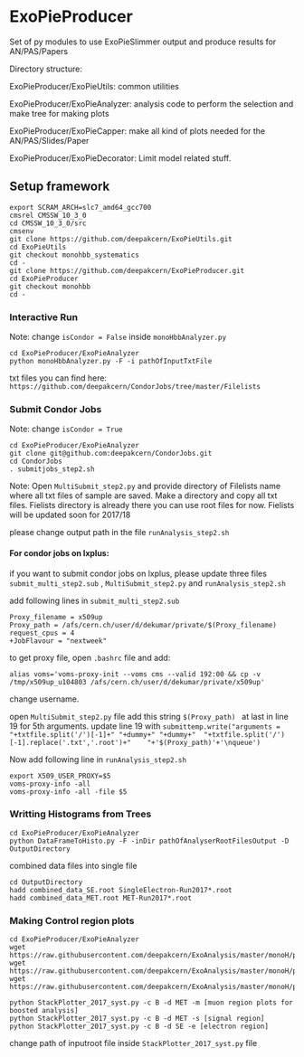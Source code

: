 # ExoPieProducer
Set of py modules to use ExoPieSlimmer output and produce results for AN/PAS/Papers

Directory structure: 

ExoPieProducer/ExoPieUtils: common utilities 

ExoPieProducer/ExoPieAnalyzer: analysis code to perform the selection and make tree for making plots

ExoPieProducer/ExoPieCapper: make all kind of plots needed for the AN/PAS/Slides/Paper 

ExoPieProducer/ExoPieDecorator: Limit model related stuff. 

## Setup framework 

```
export SCRAM_ARCH=slc7_amd64_gcc700
cmsrel CMSSW_10_3_0
cd CMSSW_10_3_0/src
cmsenv
git clone https://github.com/deepakcern/ExoPieUtils.git
cd ExoPieUtils
git checkout monohbb_systematics
cd -
git clone https://github.com/deepakcern/ExoPieProducer.git
cd ExoPieProducer
git checkout monohbb
cd -
```

### Interactive Run
Note: change ```isCondor = False```  inside `monoHbbAnalyzer.py`
```
cd ExoPieProducer/ExoPieAnalyzer
python monoHbbAnalyzer.py -F -i pathOfInputTxtFile
```
txt files you can find here: ```https://github.com/deepakcern/CondorJobs/tree/master/Filelists```

### Submit Condor Jobs
Note: change ```isCondor = True```
```
cd ExoPieProducer/ExoPieAnalyzer
git clone git@github.com:deepakcern/CondorJobs.git
cd CondorJobs
. submitjobs_step2.sh
```
Note: Open `MultiSubmit_step2.py` and provide directory of Filelists name where all txt files of sample are saved. Make a directory and copy all txt files.
Fielists directory is already there you can use root files for now. Fielists will be updated soon for 2017/18

please change output path in the file ```runAnalysis_step2.sh```

#### For condor jobs on lxplus:
if you want to submit condor jobs on lxplus, please update three files ``` submit_multi_step2.sub``` , ```MultiSubmit_step2.py``` and ```runAnalysis_step2.sh```

add following lines in ```submit_multi_step2.sub```
```
Proxy_filename = x509up
Proxy_path = /afs/cern.ch/user/d/dekumar/private/$(Proxy_filename)
request_cpus = 4
+JobFlavour = "nextweek"
```

to get proxy file, open ```.bashrc``` file and add:
```
alias voms='voms-proxy-init --voms cms --valid 192:00 && cp -v /tmp/x509up_u104803 /afs/cern.ch/user/d/dekumar/private/x509up'
```
change username. 


open `MultiSubmit_step2.py` file add this string `$(Proxy_path) ` at last in line 19 for 5th arguments.
update line 19 with `submittemp.write("arguments = "+txtfile.split('/')[-1]+" "+dummy+" "+dummy+"  "+txtfile.split('/')[-1].replace('.txt','.root')+"    "+'$(Proxy_path)'+'\nqueue')`


Now add following line in `runAnalysis_step2.sh`
```
export X509_USER_PROXY=$5
voms-proxy-info -all
voms-proxy-info -all -file $5
```
### Writting Histograms from Trees

```
cd ExoPieProducer/ExoPieAnalyzer
python DataFrameToHisto.py -F -inDir pathOfAnalyserRootFilesOutput -D OutputDirectory
```
combined data files into single file
```
cd OutputDirectory
hadd combined_data_SE.root SingleElectron-Run2017*.root
hadd combined_data_MET.root MET-Run2017*.root
```
### Making Control region plots

```
cd ExoPieProducer/ExoPieAnalyzer
wget https://raw.githubusercontent.com/deepakcern/ExoAnalysis/master/monoH/plottingTools/StackPlotter_2017_syst.py
wget https://raw.githubusercontent.com/deepakcern/ExoAnalysis/master/monoH/plottingTools/sample_xsec_2017.py
wget https://raw.githubusercontent.com/deepakcern/ExoAnalysis/master/monoH/plottingTools/samplelist_2017.txt

python StackPlotter_2017_syst.py -c B -d MET -m [muon region plots for boosted analysis]
python StackPlotter_2017_syst.py -c B -d MET -s [signal region]
python StackPlotter_2017_syst.py -c B -d SE -e [electron region]
```
change path of inputroot file inside ``` StackPlotter_2017_syst.py ``` file


